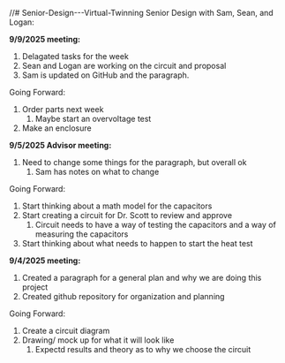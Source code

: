 //# Senior-Design---Virtual-Twinning
Senior Design with Sam, Sean, and Logan:

**9/9/2025 meeting:**
1. Delagated tasks for the week
  1. Sean and Logan are working on the circuit and proposal
  2. Sam is updated on GitHub and the paragraph.

Going Forward:

1. Order parts next week
   1. Maybe start an overvoltage test
2. Make an enclosure

**9/5/2025 Advisor meeting:**
1. Need to change some things for the paragraph, but overall ok
   1. Sam has notes on what to change

Going Forward:

1. Start thinking about a math model for the capacitors
2. Start creating a circuit for Dr. Scott to review and approve
   1. Circuit needs to have a way of testing the capacitors and a way of measuring the capacitors
3. Start thinking about what needs to happen to start the heat test

**9/4/2025 meeting:**
1. Created a paragraph for a general plan and why we are doing this project
2. Created github repository for organization and planning
   
Going Forward:
1. Create a circuit diagram
2. Drawing/ mock up for what it will look like
   1. Expectd results and theory as to why we choose the circuit
